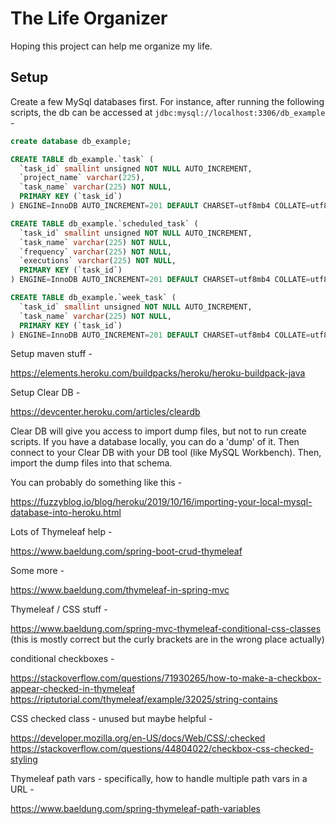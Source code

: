 # The Life Organizer

Hoping this project can help me organize my life.

## Setup

Create a few MySql databases first. For instance, after running the following scripts, the db can be accessed at `jdbc:mysql://localhost:3306/db_example` -

```sql
create database db_example;

CREATE TABLE db_example.`task` (
  `task_id` smallint unsigned NOT NULL AUTO_INCREMENT,
  `project_name` varchar(225),
  `task_name` varchar(225) NOT NULL,
  PRIMARY KEY (`task_id`)
) ENGINE=InnoDB AUTO_INCREMENT=201 DEFAULT CHARSET=utf8mb4 COLLATE=utf8mb4_0900_ai_ci;

CREATE TABLE db_example.`scheduled_task` (
  `task_id` smallint unsigned NOT NULL AUTO_INCREMENT,
  `task_name` varchar(225) NOT NULL,
  `frequency` varchar(225) NOT NULL,
  `executions` varchar(225) NOT NULL,
  PRIMARY KEY (`task_id`)
) ENGINE=InnoDB AUTO_INCREMENT=201 DEFAULT CHARSET=utf8mb4 COLLATE=utf8mb4_0900_ai_ci;

CREATE TABLE db_example.`week_task` (
  `task_id` smallint unsigned NOT NULL AUTO_INCREMENT,
  `task_name` varchar(225) NOT NULL,
  PRIMARY KEY (`task_id`)
) ENGINE=InnoDB AUTO_INCREMENT=201 DEFAULT CHARSET=utf8mb4 COLLATE=utf8mb4_0900_ai_ci;
```


Setup maven stuff - 

https://elements.heroku.com/buildpacks/heroku/heroku-buildpack-java

Setup Clear DB -

https://devcenter.heroku.com/articles/cleardb

Clear DB will give you access to import dump files, but not to run create scripts. If you have a database locally, you can do a 'dump' of it. Then connect to your Clear DB with your DB tool (like MySQL Workbench). Then, import the dump files into that schema.

You can probably do something like this -

https://fuzzyblog.io/blog/heroku/2019/10/16/importing-your-local-mysql-database-into-heroku.html

Lots of Thymeleaf help -

https://www.baeldung.com/spring-boot-crud-thymeleaf

Some more -

https://www.baeldung.com/thymeleaf-in-spring-mvc


Thymeleaf / CSS stuff -

https://www.baeldung.com/spring-mvc-thymeleaf-conditional-css-classes
(this is mostly correct but the curly brackets are in the wrong place actually)

conditional checkboxes -

https://stackoverflow.com/questions/71930265/how-to-make-a-checkbox-appear-checked-in-thymeleaf
https://riptutorial.com/thymeleaf/example/32025/string-contains

CSS checked class - unused but maybe helpful -

https://developer.mozilla.org/en-US/docs/Web/CSS/:checked
https://stackoverflow.com/questions/44804022/checkbox-css-checked-styling

Thymeleaf path vars - specifically, how to handle multiple path vars in a URL - 

https://www.baeldung.com/spring-thymeleaf-path-variables